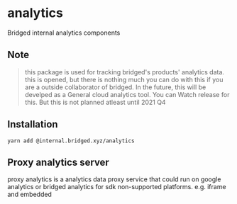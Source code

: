 # analytics
Bridged internal analytics components


## Note
> this package is used for tracking bridged's products' analytics data. this is opened, but there is nothing much you can do with this if you are a outside collaborator of bridged. In the future, this will be develped as a General cloud analytics tool. You can Watch release for this. But this is not planned atleast until 2021 Q4


## Installation
```
yarn add @internal.bridged.xyz/analytics
```



## Proxy analytics server
proxy analytics is a analytics data proxy service that could run on google analytics or bridged analytics for sdk non-supported platforms. e.g. iframe and embedded
